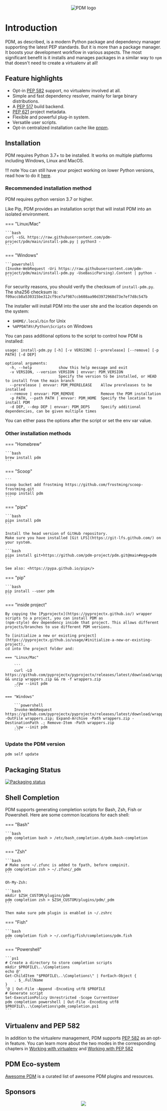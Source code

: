 <div align="center">
<img src="assets/logo_big.png" alt="PDM logo">
</div>

# Introduction

PDM, as described, is a modern Python package and dependency manager supporting the latest PEP standards. But it is more than a package manager. It boosts your development workflow in various aspects. The most significant benefit is it installs and manages packages
in a similar way to `npm` that doesn't need to create a virtualenv at all!

<script id="asciicast-jnifN30pjfXbO9We2KqOdXEhB" src="https://asciinema.org/a/jnifN30pjfXbO9We2KqOdXEhB.js" async></script>

## Feature highlights

- Opt-in [PEP 582] support, no virtualenv involved at all.
- Simple and fast dependency resolver, mainly for large binary distributions.
- A [PEP 517] build backend.
- [PEP 621] project metadata.
- Flexible and powerful plug-in system.
- Versatile user scripts.
- Opt-in centralized installation cache like [pnpm](https://pnpm.io/motivation#saving-disk-space-and-boosting-installation-speed).

[pep 517]: https://www.python.org/dev/peps/pep-0517
[pep 582]: https://www.python.org/dev/peps/pep-0582
[pep 621]: https://www.python.org/dev/peps/pep-0621
[pnpm]: https://pnpm.io/motivation#saving-disk-space-and-boosting-installation-speed

## Installation

PDM requires Python 3.7+ to be installed. It works on multiple platforms including Windows, Linux and MacOS.

!!! note
    You can still have your project working on lower Python versions, read how to do it [here](usage/project.md#working-with-python-37).

### Recommended installation method

PDM requires python version 3.7 or higher.

Like Pip, PDM provides an installation script that will install PDM into an isolated environment.

=== "Linux/Mac"

    ```bash
    curl -sSL https://raw.githubusercontent.com/pdm-project/pdm/main/install-pdm.py | python3 -
    ```

=== "Windows"

    ```powershell
    (Invoke-WebRequest -Uri https://raw.githubusercontent.com/pdm-project/pdm/main/install-pdm.py -UseBasicParsing).Content | python -
    ```

For security reasons, you should verify the checksum of `install-pdm.py`.
The sha256 checksum is: `f09accb8a530315be312cf9ce7af987ccb608aa90d3972968d73e7ef7d8c547b`

The installer will install PDM into the user site and the location depends on the system:

- `$HOME/.local/bin` for Unix
- `%APPDATA%\Python\Scripts` on Windows

You can pass additional options to the script to control how PDM is installed:

```
usage: install-pdm.py [-h] [-v VERSION] [--prerelease] [--remove] [-p PATH] [-d DEP]

optional arguments:
  -h, --help            show this help message and exit
  -v VERSION, --version VERSION | envvar: PDM_VERSION
                        Specify the version to be installed, or HEAD to install from the main branch
  --prerelease | envvar: PDM_PRERELEASE    Allow prereleases to be installed
  --remove | envvar: PDM_REMOVE            Remove the PDM installation
  -p PATH, --path PATH | envvar: PDM_HOME  Specify the location to install PDM
  -d DEP, --dep DEP | envvar: PDM_DEPS     Specify additional dependencies, can be given multiple times
```

You can either pass the options after the script or set the env var value.

### Other installation methods

=== "Homebrew"

    ```bash
    brew install pdm
    ```

=== "Scoop"

    ```
    scoop bucket add frostming https://github.com/frostming/scoop-frostming.git
    scoop install pdm
    ```

=== "pipx"

    ```bash
    pipx install pdm
    ```

    Install the head version of GitHub repository.
    Make sure you have installed [Git LFS](https://git-lfs.github.com/) on your system.

    ```bash
    pipx install git+https://github.com/pdm-project/pdm.git@main#egg=pdm
    ```

    See also: <https://pypa.github.io/pipx/>

=== "pip"

    ```bash
    pip install --user pdm
    ```

=== "inside project"

    By copying the [Pyprojectx](https://pyprojectx.github.io/) wrapper scripts to a project, you can install PDM as
    (npm-style) dev dependency inside that project. This allows different projects/branches to use different PDM versions.

    To [initialize a new or existing project](https://pyprojectx.github.io/usage/#initialize-a-new-or-existing-project),
    cd into the project folder and:

    === "Linux/Mac"

        ```
        curl -LO https://github.com/pyprojectx/pyprojectx/releases/latest/download/wrappers.zip && unzip wrappers.zip && rm -f wrappers.zip
        ./pw --init pdm
        ```

    === "Windows"

        ```powershell
        Invoke-WebRequest https://github.com/pyprojectx/pyprojectx/releases/latest/download/wrappers.zip -OutFile wrappers.zip; Expand-Archive -Path wrappers.zip -DestinationPath .; Remove-Item -Path wrappers.zip
        .\pw --init pdm
        ```

### Update the PDM version

```bash
pdm self update
```

## Packaging Status

[![Packaging status](https://repology.org/badge/vertical-allrepos/pdm.svg)](https://repology.org/project/pdm/versions)


## Shell Completion

PDM supports generating completion scripts for Bash, Zsh, Fish or Powershell. Here are some common locations for each shell:

=== "Bash"

    ```bash
    pdm completion bash > /etc/bash_completion.d/pdm.bash-completion
    ```

=== "Zsh"

    ```bash
    # Make sure ~/.zfunc is added to fpath, before compinit.
    pdm completion zsh > ~/.zfunc/_pdm
    ```

    Oh-My-Zsh:

    ```bash
    mkdir $ZSH_CUSTOM/plugins/pdm
    pdm completion zsh > $ZSH_CUSTOM/plugins/pdm/_pdm
    ```

    Then make sure pdm plugin is enabled in ~/.zshrc

=== "Fish"

    ```bash
    pdm completion fish > ~/.config/fish/completions/pdm.fish
    ```

=== "Powershell"

    ```ps1
    # Create a directory to store completion scripts
    mkdir $PROFILE\..\Completions
    echo @'
    Get-ChildItem "$PROFILE\..\Completions\" | ForEach-Object {
        . $_.FullName
    }
    '@ | Out-File -Append -Encoding utf8 $PROFILE
    # Generate script
    Set-ExecutionPolicy Unrestricted -Scope CurrentUser
    pdm completion powershell | Out-File -Encoding utf8 $PROFILE\..\Completions\pdm_completion.ps1
    ```

## Virtualenv and PEP 582

In addition to the virtualenv management, PDM supports [PEP 582](https://www.python.org/dev/peps/pep-0582/) as an opt-in feature.
You can learn more about the two modes in the corresponding chapters in [Working with virtualenv](usage/venv.md) and [Working with PEP 582](usage/pep582.md)

## PDM Eco-system

[Awesome PDM](https://github.com/pdm-project/awesome-pdm) is a curated list of awesome PDM plugins and resources.

## Sponsors

<p align="center">
    <a href="https://cdn.jsdelivr.net/gh/pdm-project/sponsors/sponsors.svg">
        <img src="https://cdn.jsdelivr.net/gh/pdm-project/sponsors/sponsors.svg"/>
    </a>
</p>
